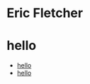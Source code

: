 Eric Fletcher
===========================================================

# hello
* [hello](https://github.com/efletche/hello)
* [hello](hello)
